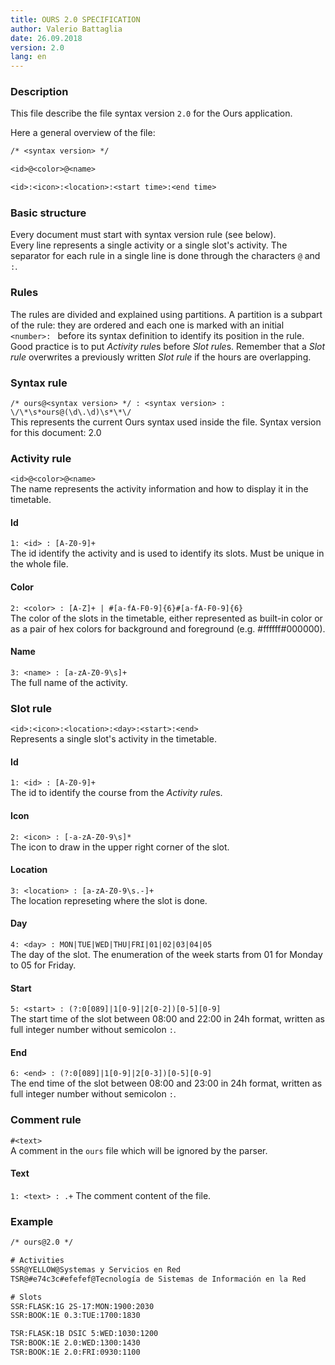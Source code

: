 ```yaml
---
title: OURS 2.0 SPECIFICATION
author: Valerio Battaglia
date: 26.09.2018
version: 2.0
lang: en
---
```


### Description
This file describe the file syntax version `2.0` for the Ours application.

Here a general overview of the file:
```txt
/* <syntax version> */

<id>@<color>@<name>

<id>:<icon>:<location>:<start time>:<end time>
```

### Basic structure
Every document must start with syntax version rule (see below).  
Every line represents a single activity or a single slot's activity.
The separator for each rule in a single line is done through the characters `@` and `:`.

### Rules
The rules are divided and explained using partitions. A partition is a subpart of the rule: they are ordered and each one is marked with an initial `<number>: ` before its syntax definition to identify its position in the rule.  
Good practice is to put *Activity rule*s before *Slot rule*s. Remember that a *Slot rule* overwrites 
a previously written *Slot rule* if the hours are overlapping.

<!-- \pagebreak -->

### Syntax rule
`/* ours@<syntax version> */ : <syntax version> : \/\*\s*ours@(\d\.\d)\s*\*\/`  
This represents the current Ours syntax used inside the file. Syntax version for this document: 2.0

### Activity rule
`<id>@<color>@<name>`  
The name represents the activity information and how to display it in the timetable.

#### Id
`1: <id> : [A-Z0-9]+`  
The id identify the activity and is used to identify its slots. Must be unique in the whole file.  

#### Color
`2: <color> : [A-Z]+ | #[a-fA-F0-9]{6}#[a-fA-F0-9]{6}`  
The color of the slots in the timetable, either represented as built-in color or as a pair of hex colors for background and foreground (e.g. #ffffff#000000).

#### Name
`3: <name> : [a-zA-Z0-9\s]+`  
The full name of the activity.

### Slot rule
`<id>:<icon>:<location>:<day>:<start>:<end>`  
Represents a single slot's activity in the timetable.

#### Id
`1: <id> : [A-Z0-9]+`  
The id to identify the course from the *Activity rule*s.

#### Icon
`2: <icon> : [-a-zA-Z0-9\s]*`  
The icon to draw in the upper right corner of the slot.

#### Location
`3: <location> : [a-zA-Z0-9\s.-]+`  
The location represeting where the slot is done.

#### Day
`4: <day> : MON|TUE|WED|THU|FRI|01|02|03|04|05`  
The day of the slot. The enumeration of the week starts from 01 for Monday to 05 for Friday.

#### Start
`5: <start> : (?:0[089]|1[0-9]|2[0-2])[0-5][0-9]`  
The start time of the slot between 08:00 and 22:00 in 24h format, written as full integer number without semicolon `:`.

#### End
`6: <end> : (?:0[089]|1[0-9]|2[0-3])[0-5][0-9]`  
The end time of the slot between 08:00 and 23:00 in 24h format, written as full integer number without semicolon `:`.

### Comment rule
`#<text>`  
A comment in the `ours` file which will be ignored by the parser.

#### Text
`1: <text> : .+`
The comment content of the file.

### Example
```txt
/* ours@2.0 */

# Activities
SSR@YELLOW@Systemas y Servicios en Red
TSR@#e74c3c#efefef@Tecnología de Sistemas de Información en la Red

# Slots
SSR:FLASK:1G 2S-17:MON:1900:2030
SSR:BOOK:1E 0.3:TUE:1700:1830

TSR:FLASK:1B DSIC 5:WED:1030:1200
TSR:BOOK:1E 2.0:WED:1300:1430
TSR:BOOK:1E 2.0:FRI:0930:1100
```
